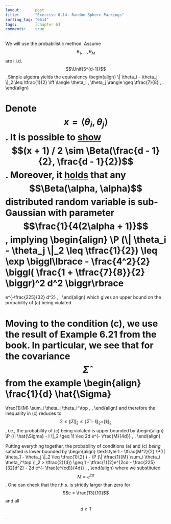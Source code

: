```yaml
---
layout:      post
title:       "Exercise 6.14: Random Sphere Packings"
sorting_tag: "0614"
tags:        [chapter 6]
comments:    true
---
```


We will use the probabilistic method. Assume $$\theta_1 , \ldots , \theta_M$$
are i.i.d. $$\Unif(S^{d-1})$$. Simple algebra yields the equivalency
\begin{align}
  \\| \theta\_i - \theta\_j \\|\_2 \leq \tfrac{1}{2}
  \iff
  \langle \theta\_i , \theta\_j \rangle \geq \tfrac{7}{8}
  \, .
\end{align}

Denote $$x = \langle \theta_i, \theta_j \rangle$$. It is possible to
[show](https://stats.stackexchange.com/questions/85916/distribution-of-scalar-products-of-two-random-unit-vectors-in-d-dimensions)
$$(x + 1) / 2 \sim \Beta(\frac{d - 1}{2}, \frac{d - 1}{2})$$. Moreover, it
[holds]( https://arxiv.org/pdf/1705.00048.pdf) that any
$$\Beta(\alpha, \alpha)$$ distributed random variable is sub-Gaussian with
parameter $$\frac{1}{4(2\alpha + 1)}$$, implying
\begin{align}
  \P (\\| \theta\_i - \theta\_j \\|\_2  \leq \tfrac{1}{2})
  \leq
  \exp \biggl\lbrace
    - \frac{4^2}{2} \biggl(
        \frac{1 + \tfrac{7}{8}}{2}
      \biggr)^2
      d^2
  \biggr\rbrace
  =
  e^{-\frac{225}{32} d^2}
  \, ,
\end{align}
which gives an upper bound on the probability of (a) being violated.

Moving to the condition (c), we use the result of Example 6.21 from the book.
In particular, we see that for the covariance $$\hat{\Sigma}$$ from the example
\begin{align}
  \frac{1}{d} \hat{\Sigma}
  =
  \frac{1}{M}
  \sum\_i \theta\_i \theta\_i^\top
  \, ,
\end{align}
and therefore the inequality in (c) reduces to
$$2 \leq \| \hat{\Sigma} \|_2 \leq \| \hat{\Sigma} - I \|_2 + \| I \|_2$$, i.e.,
the probability of (c) being violated is upper bounded by
\begin{align}
  \P (\\| \hat{\Sigma} - I \\|\_2 \geq 1)
  \leq
  2d e^{- \frac{M}{4d}}
  \, .
\end{align}

Putting everything together, the probability of conditions (a) and (c) _being_
satisfied is lower bounded by
\begin{align}
  \textstyle
  1 -
  \tfrac{M^2}{2} \P(\\| \theta\_1 - \theta\_j \\|\_2 \leq \tfrac{1}{2} ) -
  \P (\\| \tfrac{1}{M} \sum\_i \theta\_i \theta\_i^\top \\|\_2 > \tfrac{2}{d})
  \geq
  1 - \tfrac{1}{2}e^{2cd - \frac{225}{32}d^2} - 2d e^{- \frac{e^{cd}}{4d}}
  \, ,
\end{align}
where we substituted $$M = e^{cd}$$. One can check that the r.h.s. is strictly
larger than zero for $$c = \frac{13}{10}$$ and all $$d \geq 1$$.
